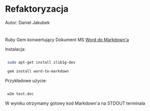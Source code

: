 # Refaktoryzacja

Autor: Daniel Jakubek

#

Ruby Gem konwertujący Dokument MS [Word do Markdown'a](https://github.com/benbalter/word-to-markdown)

Instalacja:

```sh

 sudo apt-get install zlib1g-dev

 gem install word-to-markdown

```

Przykładowe użycie:

```sh

 w2m test.doc

```

W wyniku otrzymamy gotowy kod Markdown'a na STDOUT terminala

```sh



```
